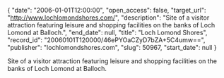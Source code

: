 {
  "date": "2006-01-01T12:00:00", 
  "open_access": false, 
  "target_url": "http://www.lochlomondshores.com/", 
  "description": "Site of a visitor attraction featuring leisure and shopping facilities on the banks of Loch Lomond at Balloch.", 
  "end_date": null, 
  "title": "Loch Lomond Shores", 
  "record_id": "20060101T120000/46ePYOaCZyD7bZA+5C4umw==", 
  "publisher": "lochlomondshores.com", 
  "slug": 50967, 
  "start_date": null
}

Site of a visitor attraction featuring leisure and shopping facilities on the banks of Loch Lomond at Balloch.
